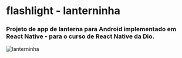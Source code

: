 # flashlight - lanterninha

### Projeto de app de lanterna para Android implementado em React Native - para o curso de React Native da Dio.

![lanterninha](https://user-images.githubusercontent.com/103292859/183273008-bc446705-ecba-4ccb-8626-49790ca40011.jpg)

